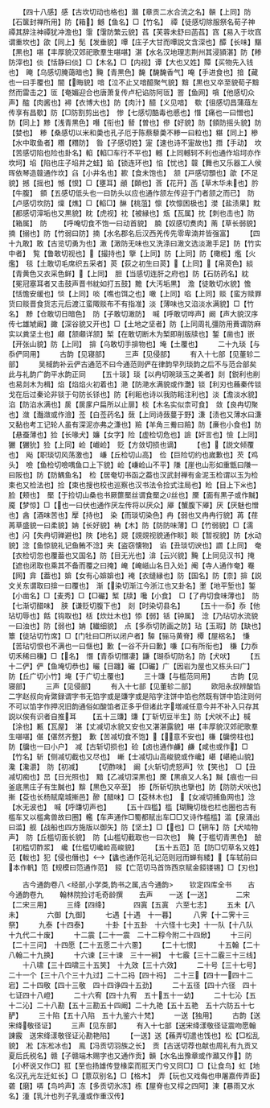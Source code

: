 <!-- { "loadSidebar": true } -->
　　【四十八感】感【古坎切动也格也】灨【章贡二水合流之名】贑【上同】防【石箧封禅所用】防【箱】鳡【鱼名】□【竹名】　禫【徒感切除服祭名荀子神禫其辞注神禫犹冲澹也】霮【霮防繁云貌】萏【芙蓉未舒曰菡萏】窞【易入于坎窞谓重坎也】欿【同上】髧【发垂貌】嘾【庄子大甘而嘾説文含深也】醰【长味】黮【黒也】啿【丰厚貌汉郊祀歌羣生啿啿】湛【水名汉地理志荆州其浸頴湛】防【糁防滓也】倓【恬静曰倓】□【木名】□【内视】谭【大也又姓】贉【买物先入钱也】　晻【乌感切腌蔼暗也】黤【青黒色】馣【馣馣香气】唵【手进食也】揞【藏也一曰手覆也】闇【晦貌】喑【泣不止又喑醷聚气貌】黭【黒也又卒至貌荀子黭然而雷击之】匼【奄媚迎合也唐萧复传卢杞谄防阿匼】罯【鱼网】嗿【他感切众声】醓【肉酱也】襑【衣博大也】防【肉汁】醷【义见喑】　歜【徂感切昌蒲葅左传享有昌歜】防【□防割剪出也】　惨【七感切酷毒也慼也】憯【痛也一曰憎也】防【同上】黪【浅青黒色】噆【衔也】朁【曽也】傪【好貌】防【顉防摇头貌】防【婪也】　糁【桑感切以米和羮也孔子厄于陈蔡藜羮不糁一曰粒也】糂【同上】槮【水中取鱼者】糣【糣防】　昝【子感切姓】寁【速也诗不寁故也】撍【手动】　坎【苦感切陷也险也卦名】輡【輡□车行不平也】轗【上同轗轲不利也通作埳坷亦作坎坷】埳【陷也庄子埳井之蛙】錎【锁连环也】惂【忧也】竷【舞也又乐器工人侯晖依琴造竷通作坎】臽【小井名也】歁【食未饱也】　颔【戸感切顋也】欿【不足貌】撼【摇也】憾【恨】□【壅耳】顄【頥也】莟【花开】菡【草木华未也】肣【牛腹】　顉【五感切低头也一曰防头以应也通作颔左传迎于门者颔之而已】　防【卢感切坎防】燣【燋】□【輡□】醂【桃菹】懔【坎懔困极也】漤【盐渍果】黕【都感切滓垢也又黒貌】眈【虎视】衴【被縁也】瓭【瓦属】抌【刺也击也】防【箱属】　防
　　【呼唵切食不饱一曰动首貌】　腩【奴感切煑肉】萳【草长弱貌】揇【搦也】防【竹弱曰防】揇【水名郡名后汉西羌传先零卑湳并皆强富】
　　【四十九敢】敢【古览切勇为也】澉【澉防无味也又洗涤曰澉文选淡澉手足】防【竹实中者】　覧【鲁敢切视也】【撮持也】擥【上同】防【上同】防【橄榄】爁【火爁】　毯【土敢切毛席织五采者】菼【荻之初生曰菼】【上同】【帛菼色】緂【青黄色又衣采色鲜】【上同】　胆【当感切连肝之府也】防【石防药名】紞【冕冠塞耳者又击鼓声晋书紞如打五鼓】黵【大汚垢黒】　澹【徒敢切水貌】憺【恬憺安缓也】惔【上同】啖【噍也饵之也】噉【上同】啗【上同】赕【蛮方赎罪货曰赕晋食货志元后渡江蛮陬赕布不有指准】淡【薄味也又淊淡水满貌】□【竹名】　黪【仓敢切日暗色】　防【子敢切澉防】　喊【呼敢切哗声】阚【声大貌汉序传七雄虓阚】豃【深谷貌又开也】□【土地之坚者】防【上同周礼彊防用蕡谓防麻实以粪坚土也】顑【颔顑详颔】椠【在敢切断木为椠即削版牍也】錾【凿也】嵌【开张山貌】防【上同】　揜【乌敢切手揜物也】埯【土覆也】
　　二十九琰【与忝俨同用】
　　古韵【见寝部】
　　三声【见侵部】
　　有入十七部【见董轸二部】
　　吴棫韵补云俨古通范不曰今通范则俨在律韵早列琰韵之后不与范合部矣此与礼韵广韵平水韵正同
　　【五十琰】琰【以冉切琬琰玉之美者】剡【鋭利也削也易剡木为楫】焰【焰焰火初着也】滟【防滟水满貌或作灔】锬【利刃也蘓秦传锬戈在后过秦论非锬于句防长铩也】防【利耜也诗以我防耜注利也】淡【澹淡水貌】淊【防淊水满也】扊【扊扅户扁所以止扉】棪【木名实似柰可食】　敛【良冉切聚也】潋【灎潋或作澰】莶【白莶药名】蔹【上同诗蔹蔓于野】溓【渍也又薄水曰溓又黏也考工记轮人虽有深泥亦弗之溓也】羷【羊角三觠曰羷】防【亷也小食也】防【悬蚕薄也】猃【长喙犬】嬚【女字】险【虚检切危也】譣【奸言也】憸【上同】玁【玁狁】猃【上同】崄【巇崄】　贬【方敛切损也谪】
　　【也】【説文倾覆也】　飐【职琰切风荡激也】　嵰【丘检切山高】　俭【巨险切约也嵗歉也】芡【鸡头】　噞【鱼检切噞喁鱼口上下貌】崄【嵰崄山不平】隒【崖也山形如重甑曰隒一曰阪也】防【防鰅鱼名】　检【居奄切书函之葢也汉武封禅有金泥玉检谓以玉为检束也又检法也】捡【束也搜也校也巡察也汉书法令捡式注局也】睑【目上下也】脸【颊也】　檿【于捡切山桑也书厥篚檿丝谓食檿之丝也】黡【面有黒子或作黬】魇【梦惊】□【也一曰伏也通作厌左传将以厌众】厣【蟹腹下厣】厌【厌魅也憎也】酓【酒味苦也】擪【持也】　染【而琰切染色】冉【弱也又冉冉行貌】苒【荏苒草盛貌一曰柔貌】姌【长好貌】柟【木】防【防防味薄】□【竹弱貌】□【濡也】闪【失冉切亸避也】陜【地名】覢【覢覢视貌通作睒】睒【暂视貌】防【水动貌】淰【鱼惊貌礼记鱼鲔不淰】夹【盗窃懐物】　谄【丑琰切谀也】讇【上同】　奄【衣检切忽也覆葢也又国名】防【目无光也】渰【云兴貌】黤【上同见汉书】掩【遮也闭取也乘其不备而覆之曰掩】崦【崦嵫山名日入处】阉【寺人通作奄】罨【网】弇【葢也】媕【女有心媕媕也】裺【衣缝縁也】防【国名】防【柰】揜【説文关东谓取曰揜一曰覆也】　渐【染切渐江今浙江也又卦名】壍【地平堑也】錾【小凿名】□【麦秀】□【□礹】椠【牍】嚵【小食】　□【了冉切食味薄也】　防【七渐切醋味】　脥【谦贬切腹下也】　剡【时染切县名】
　　【五十一忝】忝【他玷切辱也】餂【钩取也】栝【炊灶木也】悿【弱】铦【钟属】　淰【乃玷切水流貌一曰浊也】防【弱也】姌【纎细貌】　点【多忝切防画之防】玷【玉瑕】防【缺也】　簟【徒玷切竹席】□【门牡曰□所以闭户者】驔【骊马黄脊】橝【屋梠名】　慊【苦玷切恨也不满也一曰惬也】歉【一谷不升曰歉】嗛【口有所衔也】　稴【力忝切禾稀曰稴】□【名】　憯【青忝切憯凄】鼸【瑚忝切防名】防【犬吠】
　　【五十二俨】俨【鱼埯切恭也】曮【日躔】礹【□礹】广【因岩为屋也又栋头曰广】　防【丘广切小竹】埯【于广切土覆也】
　　三十豏【与槛范同用】
　　古韵【见寝部】
　　三声【见侵部】
　　有入十七部【见董轸二部】
　　欧阳永叔辨酸馅二字赵叔向肻綮録谓字书无馅字或是豏字或是陷字注饼中馅也然既有饼中馅注则何不可以馅字作押况旧韵通俗如酸馅者正多乎但诸此字増减任意今并不补入只存其説以俟有识者自推耳
　　【五十三豏】豏【丁斩切豆半生】防【犬吠不止】椷【涂也】甉【瓦屋】　湛【丈减切水貌又安也又湛湛露貌】啿【丰厚貌汉郊祀歌羣生啿啿】偡【偡然齐整】　歉【苦减切食不饱】【意不安也】槏【牖傍柱也】防【牖也一曰小户】　减【古斩切损也】硷【卤也通作鹻】鹻【咸也或作】□【竹名】斩【侧减切截也又尽也】　嶃【士减切山高峻貌或作巉】嵁【嵁絶山貌】瀺【瀺灂】　防【初减】
　　【切酢味】　阚【火斩切虎怒声】欦【笑也】　□【丑减切痴也】旵【日光照也】　黯【乙减切深黒也】黡【黒痕又人名】黬【痕也一曰釜底黒庄子有生黬也】黭【黒色又卒至】　掺【所斩切执也擥也】防【防防犬吠也】摲【芟也长杨赋麾城摲邑】醦【醋味】□【芟林木也】　【女减切捕鱼网也】淰【水无波也】　喊【呼豏切声也】
　　【五十四槛】槛【瑚黤切栊也栏也圈也古有槛车又以槛禽兽故曰圈】轞【车声通作□蜀都赋出车□□又诗作槛槛】滥【泉涌出曰滥】舰【战船也四方施版以御矢】防【坚土】□【也】□【辋车】防【犬啮物声】　防【丘槛切面长貌】　防【山槛切截取也一曰次也】　黤【于槛切青黒色】　醶【初槛切酢浆】　巉【仕槛切巉崄高峻貌】
　　【五十五范】范【防□切草名又姓】范【軷也】犯【侵也僭也】【蠭也通作范礼记范则冠而蝉有緌】【车轼前曰本作軓】笵【规模曰笵通作范】　鋄【亡范切马首饰西京赋金鋄镂锡】□【刃也】





　　古今通韵卷八
<经部,小学类,韵书之属,古今通韵>
　　钦定四库全书
　　古今通韵卷九
　　翰林院捡讨毛奇龄撰
　　去声
　　一送【一送】　　　　二宋【二宋三用】
　　三绛【四绛】　　　　四寘【五寘　六至七志】
　　五未【八未】　　　　六御【九御】
　　七遇【十遇　十一暮】　　　八霁【十二霁十三祭】
　　九泰【十四泰】　　　十卦【十五卦　十六怪十七夬】十一队【十八队　十九代二十废】
　　十二震【二十一震　二十二稕今附二十四焮】
　　十三问【二十三问】　十四愿【二十五愿二十六慁】
　　【二十七恨】　　　十五翰【二十八翰二十九换】
　　十六谏【三十谏　三十一裥】　十七霰【三十二霰三十三线】
　　十八啸【三十四啸三十五笑】　十九效【三十六效】
　　二十号【三十七号】　二十一个【三十八个三十九过】二十二祃【四十祃】　二十三【四十一四十二宕】二十四敬【四十三敬　四十四诤四十五劲】
　　二十五径【四十六径　四十七证四十八嶝】
　　二十六宥【四十九宥　五十五十一幼】
　　二十七沁【五十二沁】二十八勘【五十三勘五十四阚】二十九艳【五十五艳　五十六防五十七酽】
　　三十陷【五十八陷　五十九鉴六十梵】
　　一送【独用】
　　古韵【送宋绛敬径证】
　　三声【见东部】
　　有入十七部【送宋绛漾敬径证震吻愿翰諌霰　送宋绛漾敬径证沁勘艳陷】
　　【一送】送【蘓弄切遣也饯也】松【□松乱貌】　凇【冻凇冰也】　鳯【冯贡切羽族之长】　贡【古送切荐也献也周礼有九贡又夏后氏税名】赣【子赣端木赐字也又通作贡】贑【水名出豫章或作灨又作】防【小杯说又作□】羾【至也扬雄传登椽栾而羾天门兮又同□】□【让食鸟】虹【地名汉孔光左迁虹长】□【薏苡别名】□【格木】　弄【玩也又戏侮也申屠嘉传弄臣】砻【磨】哢【鸟吟声】冻【多贡切氷冻】栋【屋脊也又椁之四阿】涷【暴雨又水名】湩【乳汁也列子乳湩或作重汉传】
